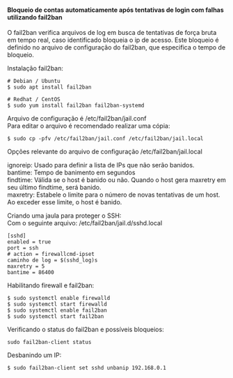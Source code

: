 #### Bloqueio de contas automaticamente após tentativas de login com falhas utilizando fail2ban
<p>
O fail2ban verifica arquivos de log em busca de tentativas de força bruta em tempo real, caso identificado bloqueia o ip de acesso.
Este bloqueio é definido no arquivo de configuração do fail2ban, que especifica o tempo de bloqueio.
<p>

Instalação fail2ban:
```
# Debian / Ubuntu
$ sudo apt install fail2ban

# Redhat / CentOS
$ sudo yum install fail2ban fail2ban-systemd
```
<p>
Arquivo de configuração é /etc/fail2ban/jail.conf<br />
Para editar o arquivo é recomendado realizar uma cópia:
</p>

```
$ sudo cp -pfv /etc/fail2ban/jail.conf /etc/fail2ban/jail.local
```

Opções relevante do arquivo de configuração /etc/fail2ban/jail.local
<p>
ignoreip: Usado para definir a lista de IPs que não serão banidos.<br />
bantime: Tempo de banimento em segundos<br />
findtime: Válida se o host é banido ou não. Quando o host gera maxretry em seu último findtime, será banido.<br />
maxretry: Estabele o limite para o número de novas tentativas de um host. Ao exceder esse limite, o host é banido.

Criando uma jaula para proteger o SSH:<br />
Com o seguinte arquivo: /etc/fail2ban/jail.d/sshd.local
</p>

```
[sshd]
enabled = true
port = ssh
# action = firewallcmd-ipset
caminho de log = $(sshd_log)s
maxretry = 5
bantime = 86400
```

Habilitando firewall e fail2ban:
```
$ sudo systemctl enable firewalld
$ sudo systemctl start firewalld
$ sudo systemctl enable fail2ban
$ sudo systemctl start fail2ban
```
Verificando o status do fail2ban e possíveis bloqueios:
```
sudo fail2ban-client status
```

Desbanindo um IP:
```
$ sudo fail2ban-client set sshd unbanip 192.168.0.1
```
